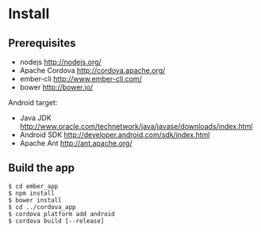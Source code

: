# Install

## Prerequisites

* nodejs http://nodejs.org/
* Apache Cordova http://cordova.apache.org/
* ember-cli http://www.ember-cli.com/
* bower http://bower.io/ 

Android target:

* Java JDK http://www.oracle.com/technetwork/java/javase/downloads/index.html
* Android SDK http://developer.android.com/sdk/index.html
* Apache Ant http://ant.apache.org/

## Build the app

~~~
$ cd ember_app
$ npm install
$ bower install
$ cd ../cordova_app
$ cordova platform add android
$ cordova build [--release]
~~~
